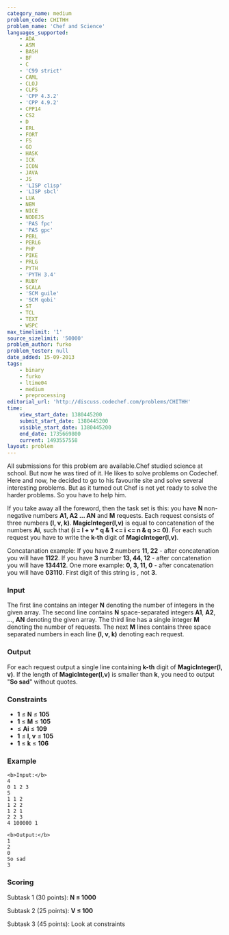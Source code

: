 ```yaml
---
category_name: medium
problem_code: CHITHH
problem_name: 'Chef and Science'
languages_supported:
    - ADA
    - ASM
    - BASH
    - BF
    - C
    - 'C99 strict'
    - CAML
    - CLOJ
    - CLPS
    - 'CPP 4.3.2'
    - 'CPP 4.9.2'
    - CPP14
    - CS2
    - D
    - ERL
    - FORT
    - FS
    - GO
    - HASK
    - ICK
    - ICON
    - JAVA
    - JS
    - 'LISP clisp'
    - 'LISP sbcl'
    - LUA
    - NEM
    - NICE
    - NODEJS
    - 'PAS fpc'
    - 'PAS gpc'
    - PERL
    - PERL6
    - PHP
    - PIKE
    - PRLG
    - PYTH
    - 'PYTH 3.4'
    - RUBY
    - SCALA
    - 'SCM guile'
    - 'SCM qobi'
    - ST
    - TCL
    - TEXT
    - WSPC
max_timelimit: '1'
source_sizelimit: '50000'
problem_author: furko
problem_tester: null
date_added: 15-09-2013
tags:
    - binary
    - furko
    - ltime04
    - medium
    - preprocessing
editorial_url: 'http://discuss.codechef.com/problems/CHITHH'
time:
    view_start_date: 1380445200
    submit_start_date: 1380445200
    visible_start_date: 1380445200
    end_date: 1735669800
    current: 1493557558
layout: problem
---
```

All submissions for this problem are available.Chef studied science at school. But now he was tired of it. He likes to solve problems on Codechef. Here and now, he decided to go to his favourite site and solve several interesting problems. But as it turned out Chef is not yet ready to solve the harder problems. So you have to help him.

If you take away all the foreword, then the task set is this: you have **N** non-negative numbers **A1, A2 ... AN** and **M** requests. Each request consists of three numbers **(l, v, k)**. **MagicInteger(l,v)** is equal to concatenation of the numbers **Ai**, such that **(i = l + v \* q & 1 <= i <= n & q >= 0)**. For each such request you have to write the **k-th** digit of **MagicInteger(l,v)**.

Concatanation example:
If you have **2** numbers **11, 22** - after concatenation you will have **1122**.
If you have **3** number **13, 44, 12** - after concatenation you will have **134412**.
One more example: **0, 3, 11, 0** - after concatenation you will have **03110**. First digit of this string is , not **3**.

### Input

The first line contains an integer **N** denoting the number of integers in the given array. The second line contains **N** space-separated integers **A1**, **A2**, ..., **AN** denoting the given array. The third line has a single integer **M** denoting the number of requests. The next **M** lines contains three space separated numbers in each line **(l, v, k)** denoting each request.

### Output

For each request output a single line containing **k-th** digit of **MagicInteger(l, v)**. If the length of **MagicInteger(l,v)** is smaller than **k**, you need to output "**So sad**" without quotes.

### Constraints

- **1** ≤ **N** ≤ **105**
- **1** ≤ **M** ≤ **105**
- ≤ **Ai** ≤ **109**
- **1** ≤ **l, v** ≤ **105**
- **1** ≤ **k** ≤ **106**

### Example

```
<b>Input:</b>
4
0 1 2 3
5
1 1 2
1 2 2
1 2 1
2 2 3
4 100000 1

<b>Output:</b>
1
2
0
So sad
3

```
### Scoring

Subtask 1 (30 points): **N ≤ 1000**

Subtask 2 (25 points): **V ≤ 100**

Subtask 3 (45 points): Look at constraints